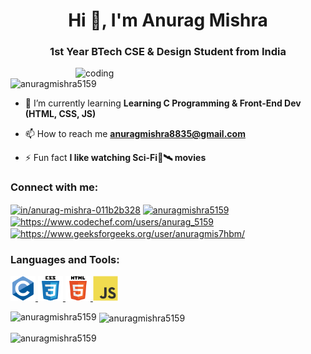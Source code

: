 <h1 align="center">Hi 👋, I'm Anurag Mishra</h1>
<h3 align="center">1st Year BTech CSE & Design Student from India</h3>
<img align="right" alt="coding" width="400" src="https://user-images.githubusercontent.com/89845641/220167426-0c5f630e-6d56-4617-9775-71c2bd025b4f.gif">

<p align="left"> <img src="https://komarev.com/ghpvc/?username=anuragmishra5159&label=Profile%20views&color=0e75b6&style=flat" alt="anuragmishra5159" /> </p>

- 🌱 I’m currently learning **Learning C Programming & Front-End Dev (HTML, CSS, JS)**

- 📫 How to reach me **anuragmishra8835@gmail.com**

- ⚡ Fun fact **I like watching Sci-Fi🚀🛰 movies**

<h3 align="left">Connect with me:</h3>
<p align="left">
<a href="https://linkedin.com/in/in/anurag-mishra-011b2b328" target="blank"><img align="center" src="https://raw.githubusercontent.com/rahuldkjain/github-profile-readme-generator/master/src/images/icons/Social/linked-in-alt.svg" alt="in/anurag-mishra-011b2b328" height="30" width="40" /></a>
<a href="https://instagram.com/anuragmishra5159" target="blank"><img align="center" src="https://raw.githubusercontent.com/rahuldkjain/github-profile-readme-generator/master/src/images/icons/Social/instagram.svg" alt="anuragmishra5159" height="30" width="40" /></a>
<a href="https://www.codechef.com/users/https://www.codechef.com/users/anurag_5159" target="blank"><img align="center" src="https://cdn.jsdelivr.net/npm/simple-icons@3.1.0/icons/codechef.svg" alt="https://www.codechef.com/users/anurag_5159" height="30" width="40" /></a>
<a href="https://auth.geeksforgeeks.org/user/https://www.geeksforgeeks.org/user/anuragmis7hbm/" target="blank"><img align="center" src="https://raw.githubusercontent.com/rahuldkjain/github-profile-readme-generator/master/src/images/icons/Social/geeks-for-geeks.svg" alt="https://www.geeksforgeeks.org/user/anuragmis7hbm/" height="30" width="40" /></a>
</p>

<h3 align="left">Languages and Tools:</h3>
<p align="left"> <a href="https://www.cprogramming.com/" target="_blank" rel="noreferrer"> <img src="https://raw.githubusercontent.com/devicons/devicon/master/icons/c/c-original.svg" alt="c" width="40" height="40"/> </a> <a href="https://www.w3schools.com/css/" target="_blank" rel="noreferrer"> <img src="https://raw.githubusercontent.com/devicons/devicon/master/icons/css3/css3-original-wordmark.svg" alt="css3" width="40" height="40"/> </a> <a href="https://www.w3.org/html/" target="_blank" rel="noreferrer"> <img src="https://raw.githubusercontent.com/devicons/devicon/master/icons/html5/html5-original-wordmark.svg" alt="html5" width="40" height="40"/> </a> <a href="https://developer.mozilla.org/en-US/docs/Web/JavaScript" target="_blank" rel="noreferrer"> <img src="https://raw.githubusercontent.com/devicons/devicon/master/icons/javascript/javascript-original.svg" alt="javascript" width="40" height="40"/> </a> </p>

<p><img align="left" src="https://github-readme-stats.vercel.app/api/top-langs?username=anuragmishra5159&show_icons=true&locale=en&layout=compact" alt="anuragmishra5159" /></p>

<p>&nbsp;<img align="center" src="https://github-readme-stats.vercel.app/api?username=anuragmishra5159&show_icons=true&locale=en" alt="anuragmishra5159" /></p>

<p><img align="center" src="https://github-readme-streak-stats.herokuapp.com/?user=anuragmishra5159&" alt="anuragmishra5159" /></p>
